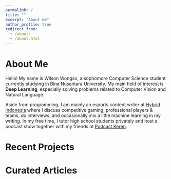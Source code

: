 ```yaml
---
permalink: /
title: ""
excerpt: "About me"
author_profile: true
redirect_from:
  - /about/
  - /about.html
---
```


# About Me

Hello! My name is Wilson Wongso, a sophomore Computer Science student currently studying in Bina Nusantara University. My main field of interest is **Deep Learning**, especially solving problems related to Computer Vision and Natural Language.

Aside from programming, I am mainly an esports content writer at [Hybrid Indonesia](https://hybrid.co.id/) where I discuss competitive gaming, professional players & teams, do interviews, and occasionally mix a little machine learning in my writing. In my free time, I tutor high school students privately and host a podcast show together with my friends at [Podcast Keren](https://open.spotify.com/show/6gzT06081Q7TFJAeYUdnfK?si=F65NpD6bR6izeJh65fV2aw&dl_branch=1).

# Recent Projects

# Curated Articles
